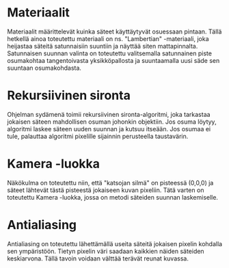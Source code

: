 # Materiaalit

Materiaalit määrittelevät kuinka säteet käyttäytyvät osuessaan pintaan. Tällä hetkellä ainoa toteutettu materiaali on ns. "Lambertian" 
-materiaali, joka heijastaa säteitä satunnaisiin suuntiin ja näyttää siten mattapinnalta. Satunnaisen suunnan valinta on toteutettu
valitsemalla satunnainen piste osumakohtaa tangentoivasta yksikköpallosta ja suuntaamalla uusi säde sen suuntaan osumakohdasta.

# Rekursiivinen sironta

Ohjelman sydämenä toimii rekursiivinen sironta-algoritmi, joka tarkastaa jokaisen säteen mahdollisen osuman johonkin objektiin.
Jos osuma löytyy, algoritmi laskee säteen uuden suunnan ja kutsuu itseään. Jos osumaa ei tule, palauttaa algoritmi pixelille
sijainnin perusteella taustavärin.

# Kamera -luokka

Näkökulma on toteutettu niin, että "katsojan silmä" on pisteessä (0,0,0) ja säteet lähtevät tästä pisteestä jokaiseen kuvan
pixeliin. Tätä varten on toteutettu Kamera -luokka, jossa on metodi säteiden suunnan laskemiselle.

# Antialiasing

Antialiasing on toteutettu lähettämällä useita säteitä jokaisen pixelin kohdalla sen ympäristöön. Tietyn pixelin väri saadaan
kaikkien näiden säteiden keskiarvona. Tällä tavoin voidaan välttää terävät reunat kuvassa.

